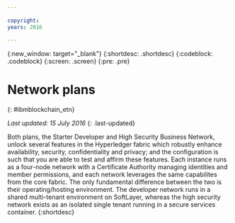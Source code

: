 ```yaml
---
 
copyright:
years: 2016
 
---
```

 
{:new_window: target="_blank"}
{:shortdesc: .shortdesc}
{:codeblock: .codeblock}
{:screen: .screen}
{:pre: .pre}
 
 
# Network plans
{: #ibmblockchain_etn}
 
*Last updated: 15 July 2016*
{: .last-updated}

Both plans, the Starter Developer and High Security Business Network, unlock several features in the Hyperledger fabric which robustly enhance availability, security, confidentiality and privacy; and the configuration is such that you are able to test and affirm these features.  Each instance runs as a four-node network with a Certificate Authority managing identities and member permissions, and each network leverages the same capabilites from the core fabric. The only fundamental difference between the two is their operating/hosting environment.  The developer network runs in a shared multi-tenant environment on SoftLayer, whereas the high security network exists as an isolated single tenant running in a secure services container. 
{:shortdesc}

<!---The High-Security business network provides important capabilities above and beyond the two-node multi-tenant developer service on Softlayer (aimed towards application development; writing chaincode and experimenting with APIs).  The high security plan supplies your own private blockchain test environment, which has been vetted and secured by IBM.  With the following features, your dedicated and high security environment enables you to take the next step towards preparing your organization for enterprise blockchain networks:~~

~~1. A dedicated four-node blockchain network; single-tenant with no shared resources~~
~~2. An IBM-certified version of the latest Hyperledger fabric, along with mechanisms to unlock inherent identity and security features~~
~~3. Isolation and protection from system and platform administrators, root users, and unauthorized users.~~
~~4. Verified test cases for security, consensus, availability, and performance--->





